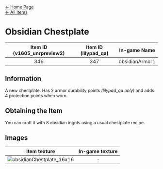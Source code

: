 [← Home Page](../README.md)  
[← All Items](./README.md)

# Obsidian Chestplate
| Item ID (v1605_unrpreview2) | Item ID (lilypad_qa) | In-game Name |
| :-------------------------: | :------------------: | ------------ |
| 346 | 347 | obsidianArmor1 |

## Information 
A new chestplate. Has 2 armor durability points *(lilypad_qa only)* and adds 4 protection points when worn.

## Obtaining the Item
You can craft it with 8 obsidian ingots using a usual chestplate recipe.

## Images
| Item texture | In-game texture |
| :----------: | :-----------: |
| ![obsidianChestplate_16x16](https://raw.githubusercontent.com/Vladg24YT/alphaver/patch-2/items/textures/obsidian_chestplate.png) | - |
